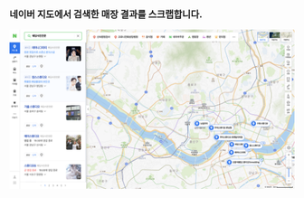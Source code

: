 ### 네이버 지도에서 검색한 매장 결과를 스크랩합니다.

![naver_map](https://github.com/issuebombom/Mini-project/blob/main/Naver_Place_scrape/naver_map.png)
